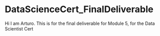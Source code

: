 # DataScienceCert_FinalDeliverable
Hi I am Arturo.
This is for the final deliverable for Module 5, for the Data Scientist Cert
